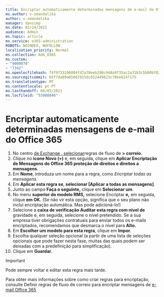 ```yaml
---
title: Encriptar automaticamente determinadas mensagens de e-mail do Office 365
ms.author: v-smandalika
author: v-smandalika
manager: dansimp
ms.date: 02/24/2021
audience: Admin
ms.topic: article
ms.service: o365-administration
ROBOTS: NOINDEX, NOFOLLOW
localization_priority: Normal
ms.collection: Adm_O365
ms.custom:
- "9000078"
- "7342"
ms.openlocfilehash: 74f9733196004fd7a78eeb290c948a9f35ac2a31b3c5b00bf82e44081aac8637
ms.sourcegitcommit: b5f7da89a650d2915dc652449623c78be6247175
ms.translationtype: MT
ms.contentlocale: pt-PT
ms.lasthandoff: 08/05/2021
ms.locfileid: "53988846"
---
```

# <a name="automatically-encrypt-certain-email-messages-from-office-365"></a>Encriptar automaticamente determinadas mensagens de e-mail do Office 365

1. No centro [de Exchange , selecionar](https://outlook.office365.com/ecp/)regras de fluxo de **> correio**. 
2. Clique no **ícone Novo (+)** e, em seguida, clique em **Aplicar Encriptação de Mensagens do Office 365 proteção de direitos e direitos a mensagens**.
3. Em **Nome**, introduza um nome para a regra, como *Encriptar todas as mensagens.*
4. Em **Aplicar esta regra se**, **selecionar [Aplicar a todas as mensagens]**. 
5. Junto ao campo **Faça o seguinte,** clique em **Selecionar um**. 
6. No menu **superior do modelo RMS,** selecione Encriptar **e,** em seguida, clique **em OK.** (Se não vir esta opção, significa que o seu plano não inclui encriptação automática. Mas pode adicioná-lo!)
7. Selecione a **caixa de verificação Auditar esta regra com nível de** gravidade e, em seguida, selecione o nível pretendido. Se a sua empresa tiver obrigações contratuais para enviar todos os e-mails encriptados, recomendamos que desmarca o nível para **Alto.**
8. Em **Escolher um modelo para esta regra**, clique em **Impor**. 
9. Escolha qualquer seleção opcional (a partir de uma lista de seleções opcionais que pode fazer nesta fase, muitas das quais podem ser deixadas com a predefinição para simplificação).
10. Clique em **Guardar**.

> [!IMPORTANT]
> Pode sempre voltar e editar esta regra mais tarde.

Para obter mais informações sobre como criar regras para encriptação, consulte Definir regras de fluxo de correio para encriptar mensagens de [e-mail Office 365](https://docs.microsoft.com/microsoft-365/compliance/define-mail-flow-rules-to-encrypt-email)

